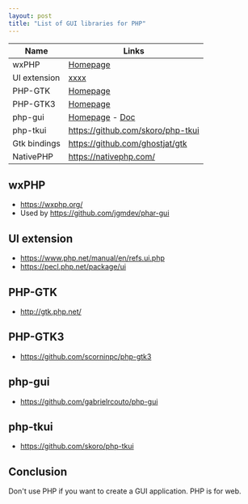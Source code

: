```yaml
---
layout: post
title: "List of GUI libraries for PHP"
---
```


| Name         | Links                                                                                                             |
|--------------|-------------------------------------------------------------------------------------------------------------------|
| wxPHP        | [Homepage](https://wxphp.org/)                                                                                    |
| UI extension | [xxxx](https://www.php.net/manual/en/book.ui.php)                                                                 |
| PHP-GTK      | [Homepage](http://gtk.php.net/)                                                                                   |
| PHP-GTK3     | [Homepage](https://github.com/scorninpc/php-gtk3)                                                                 |
| php-gui      | [Homepage](https://github.com/gabrielrcouto/php-gui) - [Doc](https://gabrielrcouto.github.io/php-gui/dist/#/home) |
| php-tkui     | <https://github.com/skoro/php-tkui>                                                                               |
| Gtk bindings | <https://github.com/ghostjat/gtk>                                                                                 |
| NativePHP    | <https://nativephp.com/>                                                                                          |

wxPHP
-----

- https://wxphp.org/
- Used by https://github.com/jgmdev/phar-gui

UI extension
------------

- https://www.php.net/manual/en/refs.ui.php
- https://pecl.php.net/package/ui

PHP-GTK
-------

- http://gtk.php.net/

PHP-GTK3
--------

- https://github.com/scorninpc/php-gtk3

php-gui
-------

- https://github.com/gabrielrcouto/php-gui

php-tkui
--------

- https://github.com/skoro/php-tkui

Conclusion
---------

Don't use PHP if you want to create a GUI application. PHP is for web.
